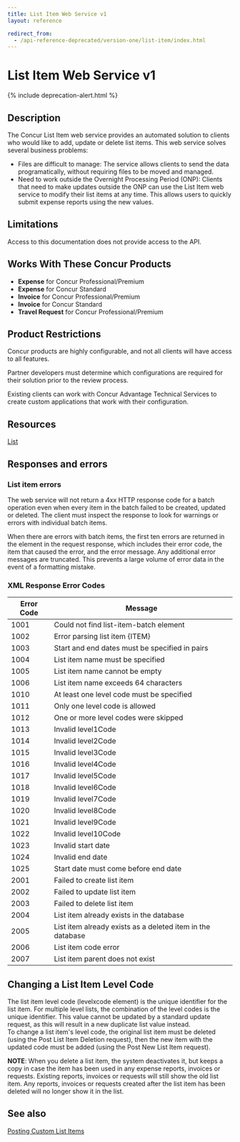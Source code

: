 ```yaml
---
title: List Item Web Service v1
layout: reference

redirect_from:
  - /api-reference-deprecated/version-one/list-item/index.html
---
```


# List Item Web Service v1

{% include deprecation-alert.html %}

## Description

The Concur List Item web service provides an automated solution to clients who would like to add, update or delete list items. This web service solves several business problems:

* Files are difficult to manage: The service allows clients to send the data programatically, without requiring files to be moved and managed.
* Need to work outside the Overnight Processing Period (ONP): Clients that need to make updates outside the ONP can use the List Item web service to modify their list items at any time. This allows users to quickly submit expense reports using the new values.

## Limitations

Access to this documentation does not provide access to the API. 

## Works With These Concur Products

* **Expense** for Concur Professional/Premium
* **Expense** for Concur Standard
* **Invoice** for Concur Professional/Premium
* **Invoice** for Concur Standard
* **Travel Request** for Concur Professional/Premium

## Product Restrictions

Concur products are highly configurable, and not all clients will have access to all features.

Partner developers must determine which configurations are required for their solution prior to the review process.

Existing clients can work with Concur Advantage Technical Services to create custom applications that work with their configuration.

## Resources

[List](./v1.list-resource.html)

## Responses and errors

###  List item errors

The web service will not return a 4xx HTTP response code for a batch operation even when every item in the batch failed to be created, updated or deleted. The client must inspect the response to look for warnings or errors with individual batch items.

When there are errors with batch items, the first ten errors are returned in the <errors> element in the request response, which includes their error code, the item that caused the error, and the error message. Any additional error messages are truncated. This prevents a large volume of error data in the event of a formatting mistake.

### <a name="error-codes"></a>XML Response Error Codes

Error Code|Message
---|---
1001|Could not find list-item-batch element
1002|Error parsing list item {ITEM}
1003|Start and end dates must be specified in pairs
1004|List item name must be specified
1005|List item name cannot be empty
1006|List item name exceeds 64 characters
1010|At least one level code must be specified
1011|Only one level code is allowed
1012|One or more level codes were skipped
1013|Invalid level1Code
1014|Invalid level2Code
1015|Invalid level3Code
1016|Invalid level4Code
1017|Invalid level5Code
1018|Invalid level6Code
1019|Invalid level7Code
1020|Invalid level8Code
1021|Invalid level9Code
1022|Invalid level10Code
1023|Invalid start date
1024|Invalid end date
1025|Start date must come before end date
2001|Failed to create list item
2002|Failed to update list item
2003|Failed to delete list item
2004|List item already exists in the database
2005|List item already exists as a deleted item in the database
2006|List item code error
2007|List item parent does not exist

## Changing a List Item Level Code <a name="changing-level-code"></a>

The list item level code (levelxcode element) is the unique identifier for the list item. For multiple level lists, the combination of the level codes is the unique identifier. This value cannot be updated by a standard update request, as this will result in a new duplicate list value instead.  
To change a list item's level code, the original list item must be deleted (using the Post List Item Deletion request), then the new item with the updated code must be added (using the Post New List Item request).

**NOTE**: When you delete a list item, the system deactivates it, but keeps a copy in case the item has been used in any expense reports, invoices or requests. Existing reports, invoices or requests will still show the old list item. Any reports, invoices or requests created after the list item has been deleted will no longer show it in the list.

## See also

[Posting Custom List Items](./custom-list-items.html)

